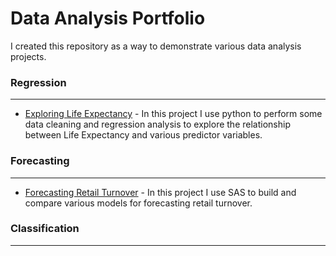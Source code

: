 # Data Analysis Portfolio
I created this repository as a way to demonstrate various data analysis projects.

### Regression
___
* [Exploring Life Expectancy](https://github.com/RafaelPuello/Notebooks/blob/master/LifeExpectancy.ipynb ) - In this project I use
python to perform some data cleaning and regression analysis to explore the relationship between Life Expectancy and various predictor variables.

### Forecasting
___
* [Forecasting Retail Turnover]() - In this project I use SAS to build and compare various models for forecasting retail turnover.

### Classification
___


